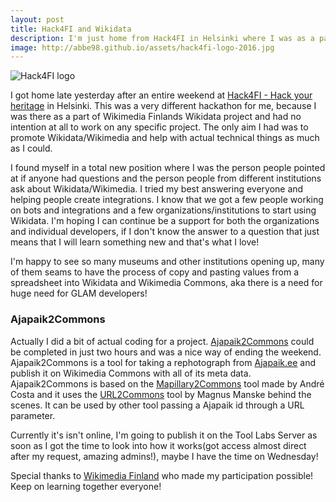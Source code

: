 ```yaml
---
layout: post
title: Hack4FI and Wikidata
description: I'm just home from Hack4FI in Helsinki where I was as a part of Wikimedia Finlands Wikidata project.
image: http://abbe98.github.io/assets/hack4fi-logo-2016.jpg
---
```


![Hack4FI logo](http://abbe98.github.io/assets/hack4fi-logo-2016.jpg)

I got home late yesterday after an entire weekend at [Hack4FI - Hack your heritage](http://hack4.fi/) in Helsinki. This was a very different hackathon for me, because I was there as a part of Wikimedia Finlands Wikidata project and had no intention at all to work on any specific project. The only aim I had was to promote Wikidata/Wikimedia and help with actual technical things as much as I could.

I found myself in a total new position where I was the person people pointed at if anyone had questions and the person people from different institutions ask about Wikidata/Wikimedia. I tried my best answering everyone and helping people create integrations. I know that we got a few people working on bots and integrations and a few organizations/institutions to start using Wikidata. I'm hoping I can continue be a support for both the organizations and individual developers, if I don't know the answer to a question that just means that I will learn something new and that's what I love!

I'm happy to see so many museums and other institutions opening up, many of them seams to have the process of copy and pasting values from a spreadsheet into Wikidata and Wikimedia Commons, aka there is a need for huge need for GLAM developers!

### Ajapaik2Commons

Actually I did a bit of actual coding for a project. [Ajapaik2Commons](https://github.com/Abbe98/ajapaik2commons) could be completed in just two hours and was a nice way of ending the weekend. Ajapaik2Commons is a tool for taking a rephotograph from [Ajapaik.ee](http://ajapaik.ee/) and publish it on Wikimedia Commons with all of its meta data. Ajapaik2Commons is based on the [Mapillary2Commons](https://tools.wmflabs.org/mapillary-commons/mapillary2commons/) tool made by André Costa and it uses the [URL2Commons](http://tools.wmflabs.org/url2commons/index.html) tool by Magnus Manske behind the scenes. It can be used by other tool passing a Ajapaik id through a URL parameter. 

Currently it's isn't online, I'm going to publish it on the Tool Labs Server as soon as I got the time to look into how it works(got access almost direct after my request, amazing admins!), maybe I have the time on Wednesday!

Special thanks to [Wikimedia Finland](http://wikimedia.fi/) who made my participation possible! Keep on learning together everyone!